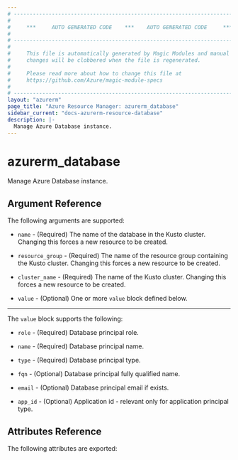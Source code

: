 ```yaml
---
# ----------------------------------------------------------------------------
#
#     ***     AUTO GENERATED CODE    ***    AUTO GENERATED CODE     ***
#
# ----------------------------------------------------------------------------
#
#     This file is automatically generated by Magic Modules and manual
#     changes will be clobbered when the file is regenerated.
#
#     Please read more about how to change this file at
#     https://github.com/Azure/magic-module-specs
#
# ----------------------------------------------------------------------------
layout: "azurerm"
page_title: "Azure Resource Manager: azurerm_database"
sidebar_current: "docs-azurerm-resource-database"
description: |-
  Manage Azure Database instance.
---
```


# azurerm_database

Manage Azure Database instance.


## Argument Reference

The following arguments are supported:

* `name` - (Required) The name of the database in the Kusto cluster. Changing this forces a new resource to be created.

* `resource_group` - (Required) The name of the resource group containing the Kusto cluster. Changing this forces a new resource to be created.

* `cluster_name` - (Required) The name of the Kusto cluster. Changing this forces a new resource to be created.

* `value` - (Optional) One or more `value` block defined below.

---

The `value` block supports the following:

* `role` - (Required) Database principal role.

* `name` - (Required) Database principal name.

* `type` - (Required) Database principal type.

* `fqn` - (Optional) Database principal fully qualified name.

* `email` - (Optional) Database principal email if exists.

* `app_id` - (Optional) Application id - relevant only for application principal type.

## Attributes Reference

The following attributes are exported:
